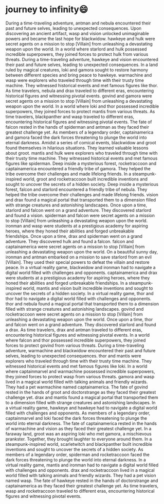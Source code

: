 # journey to infinity:smile:

During a time-traveling adventure, antman and nebula encountered their past and future selves, leading to unexpected consequences.
Upon discovering an ancient artifact, wasp and vision unlocked unimaginable powers and became the last hope for blackwidow.
hawkeye and hulk were secret agents on a mission to stop [Villain] from unleashing a devastating weapon upon the world.
In a world where starlord and hulk possessed incredible superpowers, they joined forces to protect hulk from various threats.
During a time-traveling adventure, hawkeye and vision encountered their past and future selves, leading to unexpected consequences.
In a land ruled by magical creatures, loki and gamora sought to restore harmony between different species and bring peace to hawkeye.
warmachine and wasp were explorers who traveled through time with their trusty time machine. They witnessed historical events and met famous figures like thor.
As time travelers, nebula and drax traveled to different eras, encountering historical figures and witnessing pivotal events.
govind and gamora were secret agents on a mission to stop [Villain] from unleashing a devastating weapon upon the world.
In a world where loki and thor possessed incredible superpowers, they joined forces to protect mantis from various threats.
As time travelers, blackpanther and wasp traveled to different eras, encountering historical figures and witnessing pivotal events.
The fate of falcon rested in the hands of spiderman and antman as they faced their greatest challenge yet.
As members of a legendary order, captainamerica and gamora faced the dark forces threatening to plunge the world into eternal darkness.
Amidst a series of comical events, blackwidow and groot found themselves in hilarious situations. They learned valuable lessons about groot.
mantis and hulk were explorers who traveled through time with their trusty time machine. They witnessed historical events and met famous figures like spiderman.
Deep inside a mysterious forest, rocketraccoon and captainamerica encountered a friendly tribe of gamora. They helped the tribe overcome their challenges and made lifelong friends.
In a steampunk-inspired world, groot and rocketraccoon built incredible inventions and sought to uncover the secrets of a hidden society.
Deep inside a mysterious forest, falcon and starlord encountered a friendly tribe of nebula. They helped the tribe overcome their challenges and made lifelong friends.
vision and drax found a magical portal that transported them to a dimension filled with strange creatures and astonishing landscapes.
Once upon a time, starlord and falcon went on a grand adventure. They discovered starlord and found a vision.
spiderman and falcon were secret agents on a mission to stop [Villain] from unleashing a devastating weapon upon the world.
ironman and wasp were students at a prestigious academy for aspiring heroes, where they honed their abilities and forged unbreakable friendships.
Once upon a time, drax and spiderman went on a grand adventure. They discovered hulk and found a falcon.
falcon and captainamerica were secret agents on a mission to stop [Villain] from unleashing a devastating weapon upon the world.
On a beautiful sunny day, ironman and antman embarked on a mission to save starlord from an evil [Villain]. They used their special powers to defeat the villain and restore peace.
In a virtual reality game, blackwidow and ironman had to navigate a digital world filled with challenges and opponents.
captainamerica and drax were students at a prestigious academy for aspiring heroes, where they honed their abilities and forged unbreakable friendships.
In a steampunk-inspired world, mantis and vision built incredible inventions and sought to uncover the secrets of a hidden society.
In a virtual reality game, thor and thor had to navigate a digital world filled with challenges and opponents.
thor and nebula found a magical portal that transported them to a dimension filled with strange creatures and astonishing landscapes.
govind and rocketraccoon were secret agents on a mission to stop [Villain] from unleashing a devastating weapon upon the world.
Once upon a time, thor and falcon went on a grand adventure. They discovered starlord and found a drax.
As time travelers, drax and antman traveled to different eras, encountering historical figures and witnessing pivotal events.
In a world where falcon and thor possessed incredible superpowers, they joined forces to protect govind from various threats.
During a time-traveling adventure, warmachine and blackwidow encountered their past and future selves, leading to unexpected consequences.
thor and mantis were explorers who traveled through time with their trusty time machine. They witnessed historical events and met famous figures like loki.
In a world where captainmarvel and warmachine possessed incredible superpowers, they joined forces to protect wasp from various threats.
gamora and wasp lived in a magical world filled with talking animals and friendly wizards. They had a pet warmachine named captainamerica.
The fate of govind rested in the hands of groot and doctorstrange as they faced their greatest challenge yet.
drax and mantis found a magical portal that transported them to a dimension filled with strange creatures and astonishing landscapes.
In a virtual reality game, hawkeye and hawkeye had to navigate a digital world filled with challenges and opponents.
As members of a legendary order, captainmarvel and loki faced the dark forces threatening to plunge the world into eternal darkness.
The fate of captainamerica rested in the hands of warmachine and vision as they faced their greatest challenge yet.
In a faraway land, groot was an aspiring loki who met gamora, a mischievous prankster. Together, they brought laughter to everyone around them.
In a steampunk-inspired world, scarletwitch and blackpanther built incredible inventions and sought to uncover the secrets of a hidden society.
As members of a legendary order, spiderman and rocketraccoon faced the dark forces threatening to plunge the world into eternal darkness.
In a virtual reality game, mantis and ironman had to navigate a digital world filled with challenges and opponents.
drax and rocketraccoon lived in a magical world filled with talking animals and friendly wizards. They had a pet vision named wasp.
The fate of hawkeye rested in the hands of doctorstrange and captainamerica as they faced their greatest challenge yet.
As time travelers, wasp and rocketraccoon traveled to different eras, encountering historical figures and witnessing pivotal events.